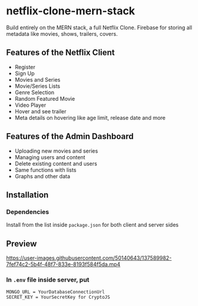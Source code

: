 # netflix-clone-mern-stack
Build entirely on the MERN stack, a full Netflix Clone. Firebase for storing all metadata like movies, shows, trailers, covers.

## Features of the Netflix Client
- Register
- Sign Up
- Movies and Series
- Movie/Series Lists
- Genre Selection
- Random Featured Movie
- Video Player
- Hover and see trailer
- Meta details on hovering like age limit, release date and more

## Features of the Admin Dashboard
- Uploading new movies and series
- Managing users and content
- Delete existing content and users
- Same functions with lists
- Graphs and other data

## Installation

### Dependencies
Install from the list inside `package.json` for both client and server sides

## Preview

https://user-images.githubusercontent.com/50140643/137589982-7fef74c2-5b4f-48f7-833e-8193f584f5da.mp4

### In `.env` file inside server, put

```
MONGO_URL = YourDatabaseConnectionUrl
SECRET_KEY = YourSecretKey for CryptoJS
``` 
